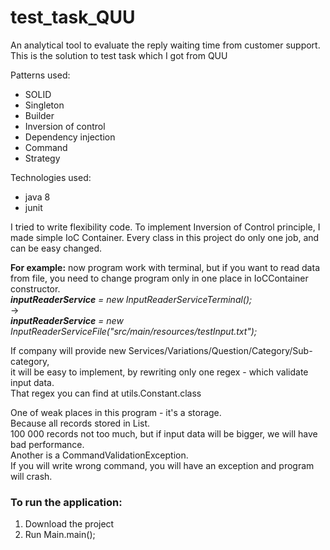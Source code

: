 # test_task_QUU
An analytical tool to evaluate the reply waiting time from customer support.
This is the solution to test task which I got from QUU

Patterns used:
- SOLID
- Singleton
- Builder
- Inversion of control
- Dependency injection
- Command
- Strategy

Technologies used:
- java 8
- junit

I tried to write flexibility code.
To implement Inversion of Control principle, I made simple IoC Container.
Every class in this project do only one job, and can be easy changed.  

**For example:** now program work with terminal, but if you want to read data from file, 
you need to change program only in one place in IoCContainer constructor.  
*__inputReaderService__ = new InputReaderServiceTerminal();*  
->  
*__inputReaderService__ = new InputReaderServiceFile("src/main/resources/testInput.txt");*  

If company will provide new Services/Variations/Question/Category/Sub-category,  
it will be easy to implement, by rewriting only one regex - which validate input data.  
That regex you can find at utils.Constant.class

One of weak places in this program - it's a storage.  
Because all records stored in List<TimeLine>.  
100 000 records not too much, but if input data will be bigger, we will have bad performance.  
Another is a CommandValidationException.  
If you will write wrong command, you will have an exception and program will crash.

### To run the application:
1. Download the project
2. Run Main.main();
